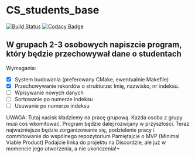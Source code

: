 # CS_students_base 
[![Build Status](https://travis-ci.com/OriaTori/CS_students_base.svg?branch=master)](https://travis-ci.com/OriaTori/CS_students_base) [![Codacy Badge](https://api.codacy.com/project/badge/Grade/57487a6bd00d48ed8ab1d2fc4d966e2b)](https://www.codacy.com/app/OriaTori/CS_students_base?utm_source=github.com&amp;utm_medium=referral&amp;utm_content=OriaTori/CS_students_base&amp;utm_campaign=Badge_Grade)
## W grupach 2-3 osobowych napiszcie program, który będzie przechowywał dane o studentach
Wymagania:
- [X] System budowania (preferowany CMake, ewentualnie Makefile)
- [X] Przechowywanie rekordów o strukturze: Imię, nazwisko, nr indeksu.
- [ ] Wpisywanie nowych danych
- [ ] Sortowanie po numerze indeksu
- [ ] Usuwanie po numerze indeksu

UWAGA: Tutaj nacisk kładziemy na pracę grupową. Każda osoba z grupy musi coś wkomitować. Program będzie dalej rozwijany w przyszłości. Teraz najważniejsze będzie zorganizowanie się, podzielenie pracy i commitowanie do wspólnego repozytorium Pamiętajcie o MVP (Minimal Viable Product) Podajcie linka do projektu na Discordzie, ale już w momencie jego utworzenia, a nie ukończenia!+
